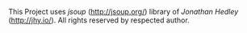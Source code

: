 This Project uses *jsoup* (http://jsoup.org/) library of *Jonathan Hedley* (http://jhy.io/).
All rights reserved by respected author.